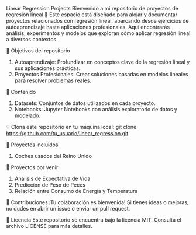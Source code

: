Linear Regression Projects
Bienvenido a mi repositorio de proyectos de regresión lineal 🎯
Este espacio está diseñado para alojar y documentar proyectos relacionados con regresión lineal, abarcando desde ejercicios de autoaprendizaje hasta aplicaciones profesionales. Aquí encontrarás análisis, experimentos y modelos que exploran cómo aplicar regresión lineal a diversos contextos.

🚀 Objetivos del repositorio
1. Autoaprendizaje: Profundizar en conceptos clave de la regresión lineal y sus aplicaciones prácticas.
2. Proyectos Profesionales: Crear soluciones basadas en modelos lineales para resolver problemas reales.

📂 Contenido
1. Datasets: Conjuntos de datos utilizados en cada proyecto.
2. Notebooks: Jupyter Notebooks con análisis exploratorio de datos y modelado.

💡 Clona este repositorio en tu máquina local:
git clone https://github.com/tu_usuario/linear_regression.git

🌟 Proyectos incluidos
1. Coches usados del Reino Unido

🌟 Proyectos por venir
1. Análisis de Expectativa de Vida
2. Predicción de Peso de Peces
3. Relación entre Consumo de Energía y Temperatura

🤝 Contribuciones
¡Tu colaboración es bienvenida! Si tienes ideas o mejoras, no dudes en abrir un issue o enviar un pull request.

📄 Licencia
Este repositorio se encuentra bajo la licencia MIT. Consulta el archivo LICENSE para más detalles.
